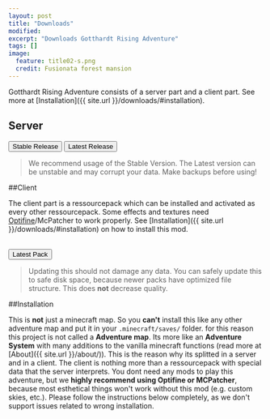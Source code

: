 ```yaml
---
layout: post
title: "Downloads"
modified:
excerpt: "Downloads Gotthardt Rising Adventure"
tags: []
image:
  feature: title02-s.png
  credit: Fusionata forest mansion
---
```


Gotthardt Rising Adventure consists of a server part and a client part. See more at [Installation]({{ site.url }}/downloads/#installation).

## Server

<a href="http://www.mediafire.com/penisvaginafickentestlol"><button class="pure-button pure-button-primary">
    <i class="fa fa-download"></i>
    Stable Release
</button></a>
<a href="http://www.mediafire.com/vaginalolklitorisnikolailaesstgruessen"><button class="pure-button button-secondary">
    <i class="fa fa-download"></i>
    Latest Release
</button></a>

> We recommend usage of the Stable Version. The Latest version can be unstable and may corrupt your data. Make backups before using!

##Client

The client part is a ressourcepack which can be installed and activated as every other ressourcepack. Some effects and textures need [Optifine](http://www.minecraftforum.net/forums/mapping-and-modding/minecraft-mods/1272953-1-8-3-optifine-hd-b1-fps-boost-hd-textures-aa-af)/McPatcher to work properly. See [Installation]({{ site.url }}/downloads/#installation) on how to install this mod.

<br>
<a href="http://www.mediafire.com/vaginafeuchtlol"><button class="pure-button pure-button-primary">
    <i class="fa fa-download"></i>
    Latest Pack
</button></a>

> Updating this should not damage any data. You can safely update this to safe disk space, because newer packs have optimized file structure. This does **not** decrease quality.

<a name="installation"></a>

##Installation

This is **not** just a minecraft map. So you **can't** install this like any other adventure map and put it in your `.minecraft/saves/` folder. for this reason this project is not called a **Adventure map**. Its more like an **Adventure System** with many additions to the vanilla minecraft functions (read more at [About]({{ site.url }}/about/)).
This is the reason why its splitted in a server and in a client. The client is nothing more than a ressourcepack with special data that the server interprets. You dont need any mods to play this adventure, but we **highly recommend using Optifine or MCPatcher**, because most esthetical things won't work without this mod (e.g. custom skies, etc.). Please follow the instructions below completely, as we don't support issues related to wrong installation.
